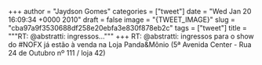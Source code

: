 
+++
author = "Jaydson Gomes"
categories = ["tweet"]
date = "Wed Jan 20 16:09:34 +0000 2010"
draft = false
image = "{TWEET_IMAGE}"
slug = "cba97a9f3530688df258e20ebfa3e830f878eb2c"
tags = ["tweet"]
title = """RT: @abstratti: ingressos..."""
+++
RT: @abstratti: ingressos para o show do #NOFX já estão à venda na Loja Panda&Mônio (5ª Avenida Center - Rua 24 de Outubro nº 111 / loja 42)
